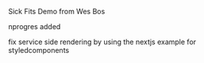 Sick Fits Demo from Wes Bos

nprogres added

fix service side rendering by using the nextjs example for styledcomponents
